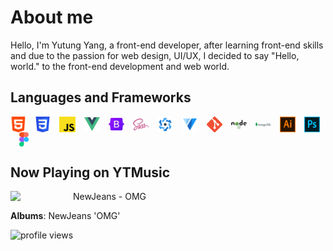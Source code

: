 
# About me
Hello, I'm Yutung Yang, a front-end developer, after learning front-end skills and due to the passion for web design, UI/UX, I decided to say "Hello, world." to the front-end development and web world.
## Languages and Frameworks
<img align="center" src="assets/html.png" width="5%"
/>&emsp;<img align="center" src="assets/css.png" width="5%"
/>&emsp;<img align="center" src="assets/js.png" width="5%"
/>&emsp;<img align="center" src="assets/vue.png" width="5%"
/>&emsp;<img align="center" src="assets/Bootstrap_logo.svg.png" width="5%"
/>&emsp;<img align="center" src="assets/sass.png" width="5%"
/>&emsp;<img align="center" src="assets/Quasar_Logo.png" width="5%"
/>&emsp;<img align="center" src="assets/vuetify.svg" width="5%"
/>&emsp;<img align="center" src="assets/git.png" width="5%"
/>&emsp;<img align="center" src="assets/node.png" width="5%"
/>&emsp;<img align="center" src="assets/mongodb.png" width="5%"
/>&emsp;<img align="center" src="assets/ai.png" width="5%"
/>&emsp;<img align="center" src="assets/ps.png" width="5%"
/>&emsp;<img align="center" src="assets/Figma-logo.svg" width="3%"/>


## Now Playing on YTMusic

[<img align="left" width="100" src="https://lh3.googleusercontent.com/UWM-x77xhcEEAK8tKICtlDSxsYedoFxQhdiDPzW-Ww59DWs7rDQpD_idJQ6h5YEJruURgpEr1O-0oq5Y">](https://music.youtube.com/watch?v=2Kff0U8w-aU)

NewJeans - OMG

**Albums**: NewJeans 'OMG'


![profile views](https://komarev.com/ghpvc/?username=wdf3321)


